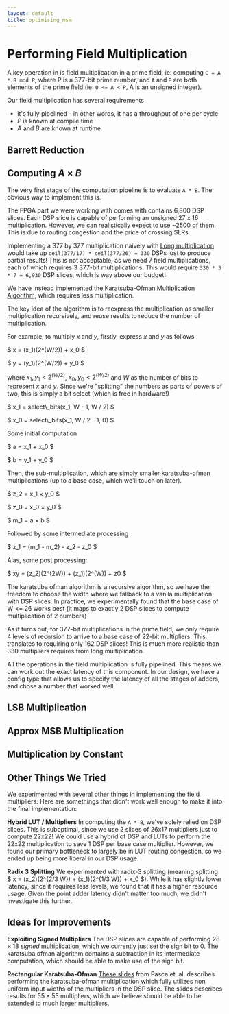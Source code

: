 ```yaml
---
layout: default
title: optimising_msm
---
```


# Performing Field Multiplication

A key operation in is field multiplication in a prime field, ie: computing
`C = A * B mod P`, where P is a 377-bit prime number, and `A` and `B` are
both elements of the prime field (ie: `0 <= A < P`, A is an unsigned integer).

Our field multiplication has several requirements
- it's fully pipelined - in other words, it has a throughput of one per cycle
- $P$ is known at compile time
- $A$ and $B$ are known at runtime

## Barrett Reduction

<!-- CR fyquah: Something something write this -->

## Computing $A × B$

The very first stage of the computation pipeline is to evaluate `A * B`.
The obvious way to implement this is.

The FPGA part we were working with comes with contains 6,800 DSP slices. Each
DSP slice is capable of performing an unsigned 27 x 16 multiplication. However,
we can realistically expect to use ~2500 of them. This is due to routing
congestion and the price of crossing SLRs.

Implementing a 377 by 377 multiplication naively with
[Long multiplication](https://en.wikipedia.org/wiki/Multiplication_algorithm#Long_multiplication)
would take up `ceil(377/17) * ceil(377/26) = 330` DSPs just to produce partial
results! This is not acceptable, as we need 7 field multiplications, each of
which requires 3 377-bit multiplications. This would require `330 * 3 * 7 = 6,930`
DSP slices, which is way above our budget!

We have instead implemented the
[Karatsuba-Ofman Multiplication Algorithm](https://en.wikipedia.org/wiki/Karatsuba_algorithm),
which requires less multiplication.

The key idea of the algorithm is to reexpress the multiplication as smaller
multiplication recursively, and reuse results to reduce the number of
multiplication.

For example, to multiply $x$ and $y$, firstly, express $x$ and $y$ as follows

$ x = (x_1)(2^(W/2)) + x_0 $

$ y = (y_1)(2^(W/2)) + y_0 $

where $x_1, y_1 < 2^(W/2)$, $x_0, y_0 < 2^(W/2)$ and $W$ as the number of bits to
represent $x$ and $y$. Since we're "splitting" the numbers as parts of powers of
two, this is simply a bit select (which is free in hardware!)

$ x_1 = select\\_bits(x_1, W - 1, W / 2) $

$ x_0 = select\\_bits(x_1, W / 2 - 1, 0) $

Some initial computation

$ a = x_1 + x_0 $

$ b = y_1 + y_0 $

Then, the sub-multiplication, which are simply smaller karatsuba-ofman
multiplications (up to a base case, which we'll touch on later).

$ z_2 = x_1 × y_0 $

$ z_0 = x_0 × y_0 $

$ m_1 = a × b $

Followed by some intermediate processing

$ z_1 = (m_1 - m_2) - z_2 - z_0 $

Alas, some post processing:

$ xy = (z_2)(2^(2W)) + (z_1)(2^(W)) + z0 $

The karatsuba ofman algorithm is a recursive algorithm, so we have the freedom
to choose the width where we fallback to a vanila multiplication with DSP
slices.  In practice, we experimentally found that the base case of W <= 26 works
best (it maps to exactly 2 DSP slices to compute multiplication of 2 numbers)

As it turns out, for 377-bit multiplications in the prime field, we only require
4 levels of recursion to arrive to a base case of 22-bit multipliers. This
translates to requiring only 162 DSP slices! This is much more realistic than
330 multipliers requires from long multiplication.

All the operations in the field multiplication is fully pipelined. This means
we can work out the exact latency of this component.  In our design, we have a
config type that allows us to specify the latency of all the stages of adders,
and chose a number that worked well.

## LSB Multiplication

<!-- CR fyquah: Write this -->

## Approx MSB Multiplication

<!-- CR fyquah: Write this -->

## Multiplication by Constant

<!-- CR fyquah: Write this -->

## Other Things We Tried

We experimented with several other things in implementing the field
multipliers. Here are somethings that didn't work well enough to make it into
the final implementation:

**Hybrid LUT / Multipliers** In computing the `A * B`, we've solely relied on
DSP slices. This is suboptimal, since we use 2 slices of 26x17 multipliers just
to compute 22x22! We could use a hybrid of DSP and LUTs to perform the 22x22
multiplication to save 1 DSP per base case multiplier. However, we found our
primary bottleneck to largely be in LUT routing congestion, so we ended up
being more liberal in our DSP usage.

**Radix 3 Splitting** We experimented with radix-3 splitting (meaning splitting
$ x = (x_2)(2^{2/3 W}) + (x_1)(2^{1/3 W}) + x_0 $).  While it has slightly
lower latency, since it requires less levels, we found that it has a higher
resource usage. Given the point adder latency didn't matter too much, we didn't
investigate this further.

## Ideas for Improvements

**Exploiting Signed Multipliers** The DSP slices are capable of performing
$28 × 18$ _signed_ multiplication, which we currently just set the sign bit to 0.
The karatsuba ofman algorithm contains a subtraction in its intermediate
computation, which should be able to make use of the sign bit.

**Rectangular Karatsuba-Ofman** [These slides](http://www.bogdan-pasca.org/resources/talks/Karatsuba.pdf)
from Pasca et. al. describes performing the karatsuba-ofman multiplication
which fully utilizes non uniform input widths of the multipliers in the DSP
slice. The slides describes results for $55 × 55$ multipliers, which we believe
should be able to be extended to much larger multipliers.
